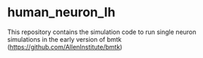 # human_neuron_Ih
This repository contains the simulation code to run single neuron simulations in the early version of bmtk (https://github.com/AllenInstitute/bmtk)
